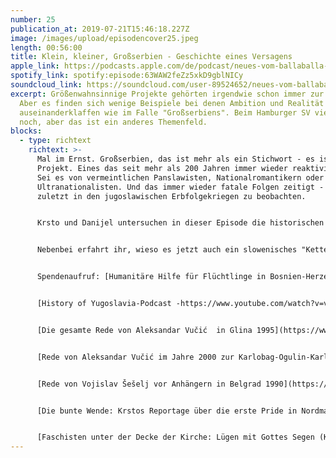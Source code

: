 ```yaml
---
number: 25
publication_at: 2019-07-21T15:46:18.227Z
image: /images/upload/episodencover25.jpeg
length: 00:56:00
title: Klein, kleiner, Großserbien - Geschichte eines Versagens
apple_link: https://podcasts.apple.com/de/podcast/neues-vom-ballaballa-balkan-episode-25-klein-kleiner/id1170436903?i=1000444993046
spotify_link: spotify:episode:63WAW2feZz5xkD9gblNICy
soundcloud_link: https://soundcloud.com/user-89524652/neues-vom-ballaballa-balkan-episode-25-klein-kleiner-grosserbien-geschichte-eines-versagens
excerpt: Größenwahnsinnige Projekte gehörten irgendwie schon immer zur Politik.
  Aber es finden sich wenige Beispiele bei denen Ambition und Realität so weit
  auseinanderklaffen wie im Falle "Großserbiens". Beim Hamburger SV vielleicht
  noch, aber das ist ein anderes Themenfeld.
blocks:
  - type: richtext
    richtext: >-
      Mal im Ernst. Großserbien, das ist mehr als ein Stichwort - es ist ein
      Projekt. Eines das seit mehr als 200 Jahren immer wieder reaktiviert wird.
      Sei es von vermeintlichen Panslawisten, Nationalromantikern oder
      Ultranationalisten. Und das immer wieder fatale Folgen zeitigt - wie
      zuletzt in den jugoslawischen Erbfolgekriegen zu beobachten.


      Krsto und Danijel untersuchen in dieser Episode die historischen und ideologischen Wurzeln der "Großserbischen Sache" und gehen der Frage nach, wie virulent diese Idee heute in Serbien und anderswo noch ist.


      Nebenbei erfahrt ihr, wieso es jetzt auch ein slowenisches "Kettensägenmassaker" gibt, warum die kroatische Präsidentschaftswahl in diesem Jahr immer mehr zum Wettlauf skurriller Gestalten mutiert und wer von den beiden Moderatoren eigentlich wirklich "Großserbe" ist.


      Spendenaufruf: [Humanitäre Hilfe für Flüchtlinge in Bosnien-Herzegowina ](https://www.leetchi.com/c/humanitaere-hilfe-fuer-fluechtlingscamps-in-bosnien-und-herzegowina)


      [History of Yugoslavia-Podcast -https://www.youtube.com/watch?v=vu5qvsloewU mit ausführlichen Kapiteln zur Garasanin und seiner Idee von Großserbien](https://historyofyugoslavia.libsyn.com/)


      [Die gesamte Rede von Aleksandar Vučić  in Glina 1995](https://www.youtube.com/watch?v=vu5qvsloewU)


      [Rede von Aleksandar Vučić im Jahre 2000 zur Karlobag-Ogulin-Karlovac-Virovitica-Greze](https://www.youtube.com/watch?v=b2CUONXlxQ8)


      [Rede von Vojislav Šešelj vor Anhängern in Belgrad 1990](https://www.youtube.com/watch?v=XrX1bmTN1i4)


      [Die bunte Wende: Krstos Reportage über die erste Pride in Nordmazedonien (Republik)](https://www.republik.ch/2019/07/04/die-bunte-wende)


      [Faschisten unter der Decke der Kirche: Lügen mit Gottes Segen (Krstos Reportage über die kroatischen Gemeinden in der taz) ](https://taz.de/Faschisten-unter-der-Decke-der-Kirche/!5604086/)
---
```

